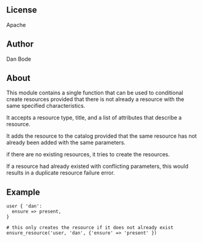 License
-------
Apache

Author
------

Dan Bode

About
-----

This module contains a single function that can be used to conditional create resources
provided that there is not already a resource with the same specified characteristics.

It accepts a resource type, title, and a list of attributes that describe a resource.

It adds the resource to the catalog provided that the same resource has not already been added
with the same parameters.

if there are no existing resources, it tries to create the resources.

If a resource had already existed with conflicting parameters, this would results in a
duplicate resource failure error.

Example
-------

    user { 'dan':
      ensure => present,
    }

    # this only creates the resource if it does not already exist
    ensure_resource('user, 'dan', {'ensure' => 'present' })

